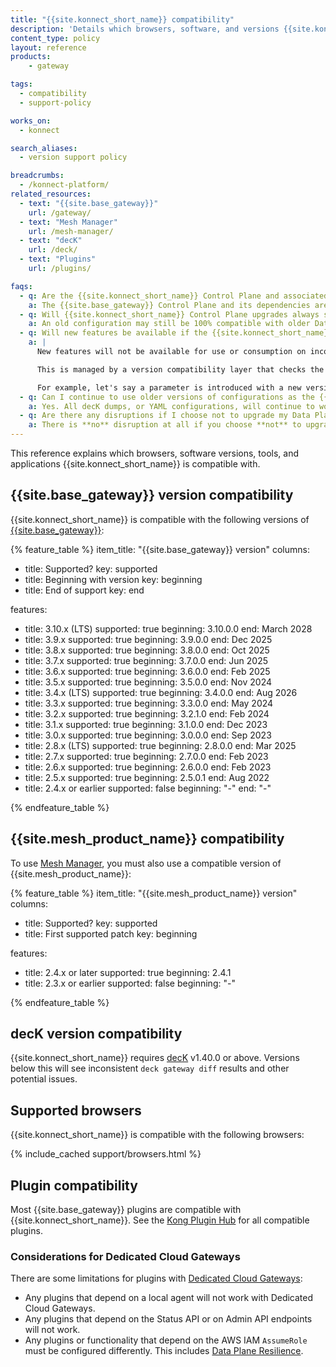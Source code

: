 ```yaml
---
title: "{{site.konnect_short_name}} compatibility"
description: 'Details which browsers, software, and versions {{site.konnect_short_name}} is compatible with.'
content_type: policy
layout: reference
products:
    - gateway

tags:
  - compatibility
  - support-policy

works_on:
  - konnect

search_aliases:
  - version support policy

breadcrumbs:
  - /konnect-platform/
related_resources:
  - text: "{{site.base_gateway}}"
    url: /gateway/
  - text: "Mesh Manager"
    url: /mesh-manager/
  - text: "decK"
    url: /deck/
  - text: "Plugins"
    url: /plugins/

faqs:
  - q: Are the {{site.konnect_short_name}} Control Plane and associated database migrations or upgrades done by Kong Inc.?
    a: The {{site.base_gateway}} Control Plane and its dependencies are fully managed by {{site.konnect_short_name}}. As new versions of {{site.base_gateway}} are released, {{site.konnect_short_name}} supports them as long as they are under our [active support schedule](/gateway/version-support-policy/).
  - q: Will {{site.konnect_short_name}} Control Plane upgrades always show incompatible messages on the Gateway Manager page if the Data Plane nodes are not the same version as the {{site.konnect_short_name}} Control Plane?
    a: An old configuration may still be 100% compatible with older Data Plane nodes and therefore not show any error messages in the {{site.konnect_short_name}} UI. If there are compatibility issues detected when pushing the payload down to the Data Plane, then this will be reflected in the UI.
  - q: Will new features be available if the {{site.konnect_short_name}} Control Plane detects incompatible Data Plane nodes?
    a: |
      New features will not be available for use or consumption on incompatible Data Plane nodes. You will see new features available in the {{site.konnect_short_name}} UI regardless of the Data Plane that is connected to the Control Plane in {{site.konnect_short_name}}. However, when an update payload is pushed to an incompatible Data Plane, the update will be automatically rejected by the Data Plane. 

      This is managed by a version compatibility layer that checks the payload before the update gets sent to the Data Plane. If there are concerns with the payload, metadata is added to the node. That metadata is what will display incompatibility warnings or errors in the {{site.konnect_short_name}} UI. 

      For example, let's say a parameter is introduced with a new version of a plugin and is available in the {{site.konnect_short_name}} UI. The Data Plane, however, is running an older version of {{site.base_gateway}} and doesn't support the new parameter. If that parameter isn't configured, or is assigned the default value, then no warning or incompatibility metadata will be applied to the node in {{site.konnect_short_name}}, and no warnings or errors will appear.
  - q: Can I continue to use older versions of configurations as the {{site.konnect_short_name}} Control Plane auto-upgrades?
    a: Yes. All decK dumps, or YAML configurations, will continue to work in {{site.konnect_short_name}} after they are synced.
  - q: Are there any disruptions if I choose not to upgrade my Data Plane nodes?
    a: There is **no** disruption at all if you choose **not** to upgrade your Data Plane nodes as long as the version of the Data Plane is under our [{{site.base_gateway}} active support timeline](/konnect-platform/konnect-compatibility/#kong-gateway-version-compatibility). 
---
```


This reference explains which browsers, software versions, tools, and applications {{site.konnect_short_name}} is compatible with.

## {{site.base_gateway}} version compatibility

{{site.konnect_short_name}} is compatible with the following versions of [{{site.base_gateway}}](/gateway/):

{% feature_table %}
item_title: "{{site.base_gateway}} version"
columns:
  - title: Supported?
    key: supported
  - title: Beginning with version
    key: beginning
  - title: End of support
    key: end

features:
  - title: 3.10.x (LTS)
    supported: true
    beginning: 3.10.0.0
    end: March 2028
  - title: 3.9.x
    supported: true
    beginning: 3.9.0.0
    end: Dec 2025
  - title: 3.8.x
    supported: true
    beginning: 3.8.0.0
    end: Oct 2025
  - title: 3.7.x
    supported: true
    beginning: 3.7.0.0
    end: Jun 2025
  - title: 3.6.x
    supported: true
    beginning: 3.6.0.0
    end: Feb 2025
  - title: 3.5.x
    supported: true
    beginning: 3.5.0.0
    end: Nov 2024
  - title: 3.4.x (LTS)
    supported: true
    beginning: 3.4.0.0
    end: Aug 2026
  - title: 3.3.x
    supported: true
    beginning: 3.3.0.0
    end: May 2024
  - title: 3.2.x
    supported: true
    beginning: 3.2.1.0
    end: Feb 2024
  - title: 3.1.x
    supported: true
    beginning: 3.1.0.0
    end: Dec 2023
  - title: 3.0.x
    supported: true
    beginning: 3.0.0.0
    end: Sep 2023
  - title: 2.8.x (LTS)
    supported: true
    beginning: 2.8.0.0
    end: Mar 2025
  - title: 2.7.x
    supported: true
    beginning: 2.7.0.0
    end: Feb 2023
  - title: 2.6.x
    supported: true
    beginning: 2.6.0.0
    end: Feb 2023
  - title: 2.5.x
    supported: true
    beginning: 2.5.0.1
    end: Aug 2022
  - title: 2.4.x or earlier
    supported: false
    beginning: "-"
    end: "-"
  
{% endfeature_table %}


## {{site.mesh_product_name}} compatibility

To use [Mesh Manager](/mesh-manager/), you must also use a compatible version of {{site.mesh_product_name}}:

{% feature_table %}
item_title: "{{site.mesh_product_name}} version"
columns:
  - title: Supported?
    key: supported
  - title: First supported patch
    key: beginning

features:
  - title: 2.4.x or later
    supported: true
    beginning: 2.4.1
  - title: 2.3.x or earlier
    supported: false
    beginning: "-"

{% endfeature_table %}

## decK version compatibility

{{site.konnect_short_name}} requires [decK](/deck/) v1.40.0 or above. 
Versions below this will see inconsistent `deck gateway diff` results and other potential issues.

## Supported browsers

{{site.konnect_short_name}} is compatible with the following browsers:

{% include_cached support/browsers.html %}

## Plugin compatibility

Most {{site.base_gateway}} plugins are compatible with {{site.konnect_short_name}}.
See the [Kong Plugin Hub](/plugins/?deployment-topology=konnect) for all compatible plugins.

### Considerations for Dedicated Cloud Gateways

There are some limitations for plugins with [Dedicated Cloud Gateways](/dedicated-cloud-gateways/):

* Any plugins that depend on a local agent will not work with Dedicated Cloud Gateways.
* Any plugins that depend on the Status API or on Admin API endpoints will not work.
* Any plugins or functionality that depend on the AWS IAM `AssumeRole` must be configured differently.
This includes [Data Plane Resilience](/gateway/cp-outage/).